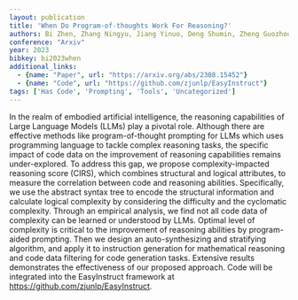 ```yaml
---
layout: publication
title: 'When Do Program-of-thoughts Work For Reasoning?'
authors: Bi Zhen, Zhang Ningyu, Jiang Yinuo, Deng Shumin, Zheng Guozhou, Chen Huajun
conference: "Arxiv"
year: 2023
bibkey: bi2023when
additional_links:
  - {name: "Paper", url: "https://arxiv.org/abs/2308.15452"}
  - {name: "Code", url: "https://github.com/zjunlp/EasyInstruct"}
tags: ['Has Code', 'Prompting', 'Tools', 'Uncategorized']
---
```

In the realm of embodied artificial intelligence, the reasoning capabilities
of Large Language Models (LLMs) play a pivotal role. Although there are
effective methods like program-of-thought prompting for LLMs which uses
programming language to tackle complex reasoning tasks, the specific impact of
code data on the improvement of reasoning capabilities remains under-explored.
To address this gap, we propose complexity-impacted reasoning score (CIRS),
which combines structural and logical attributes, to measure the correlation
between code and reasoning abilities. Specifically, we use the abstract syntax
tree to encode the structural information and calculate logical complexity by
considering the difficulty and the cyclomatic complexity. Through an empirical
analysis, we find not all code data of complexity can be learned or understood
by LLMs. Optimal level of complexity is critical to the improvement of
reasoning abilities by program-aided prompting. Then we design an
auto-synthesizing and stratifying algorithm, and apply it to instruction
generation for mathematical reasoning and code data filtering for code
generation tasks. Extensive results demonstrates the effectiveness of our
proposed approach. Code will be integrated into the EasyInstruct framework at
https://github.com/zjunlp/EasyInstruct.

